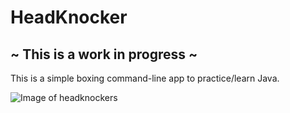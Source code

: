 # HeadKnocker
## ~ This is a work in progress ~

This is a simple boxing command-line app to practice/learn Java.

![Image of headknockers](http://www.redfrench.net/img/headknockers.jpg)
